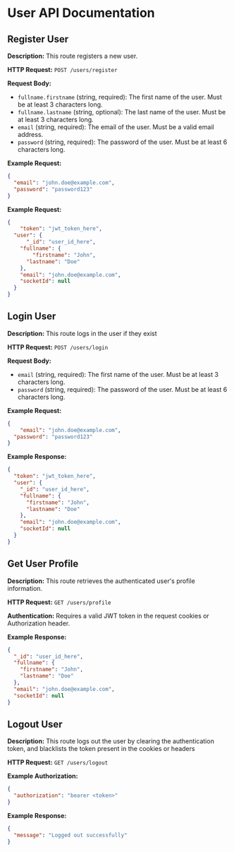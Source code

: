 # User API Documentation

## Register User

**Description:** This route registers a new user.

**HTTP Request:** `POST /users/register`

**Request Body:**
- `fullname.firstname` (string, required): The first name of the user. Must be at least 3 characters long.
- `fullname.lastname` (string, optional): The last name of the user. Must be at least 3 characters long.
- `email` (string, required): The email of the user. Must be a valid email address.
- `password` (string, required): The password of the user. Must be at least 6 characters long.

**Example Request:**
```JSON
{
  "email": "john.doe@example.com",
  "password": "password123"
}
```

**Example Request:**
```JSON
{
    "token": "jwt_token_here",
  "user": {
      "_id": "user_id_here",
    "fullname": {
        "firstname": "John",
      "lastname": "Doe"
    },
    "email": "john.doe@example.com",
    "socketId": null
  }
}
```

## Login User

**Description:** This route logs in the user if they exist

**HTTP Request:** `POST /users/login`

**Request Body:**
- `email` (string, required): The first name of the user. Must be at least 3 characters long.
- `password` (string, required): The password of the user. Must be at least 6 characters long.

**Example Request:**
```JSON
{
    "email": "john.doe@example.com",
  "password": "password123"
}
```

**Example Response:**
```JSON
{
  "token": "jwt_token_here",
  "user": {
    "_id": "user_id_here",
    "fullname": {
      "firstname": "John",
      "lastname": "Doe"
    },
    "email": "john.doe@example.com",
    "socketId": null
  }
}
```

## Get User Profile

**Description:** This route retrieves the authenticated user's profile information.

**HTTP Request:** `GET /users/profile`

**Authentication:** Requires a valid JWT token in the request cookies or Authorization header.

**Example Response:**
```JSON
{
  "_id": "user_id_here",
  "fullname": {
    "firstname": "John",
    "lastname": "Doe"
  },
  "email": "john.doe@example.com",
  "socketId": null
}
```

## Logout User

**Description:** This route logs out the user by clearing the authentication token, and blacklists the token present in the cookies or
headers

**HTTP Request:** `GET /users/logout`

**Example Authorization:**
```JSON
{
  "authorization": "bearer <token>"
}
```


**Example Response:**
```JSON
{
  "message": "Logged out successfully"
}
```
